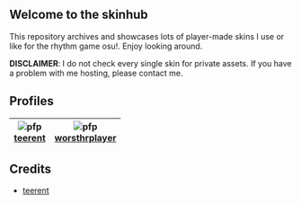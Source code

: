 ## Welcome to the skinhub
This repository archives and showcases lots of player-made skins I use or like for the rhythm game osu!. Enjoy looking around.

**DISCLAIMER**: I do not check every single skin for private assets. If you have a problem with me hosting, please contact me.

## Profiles

<div align="center">

| ![pfp](https://a.ppy.sh/21540437)<br>[teerent](players/teerent/teerent.md) | ![pfp](https://a.ppy.sh/14106450)<br>[worsthrplayer](players/worsthrplayer/worsthrplayer.md)  |
| :-----------------: | :--------------------: | 

</div>

## Credits

- [teerent](https://osu.ppy.sh/users/21540437)

